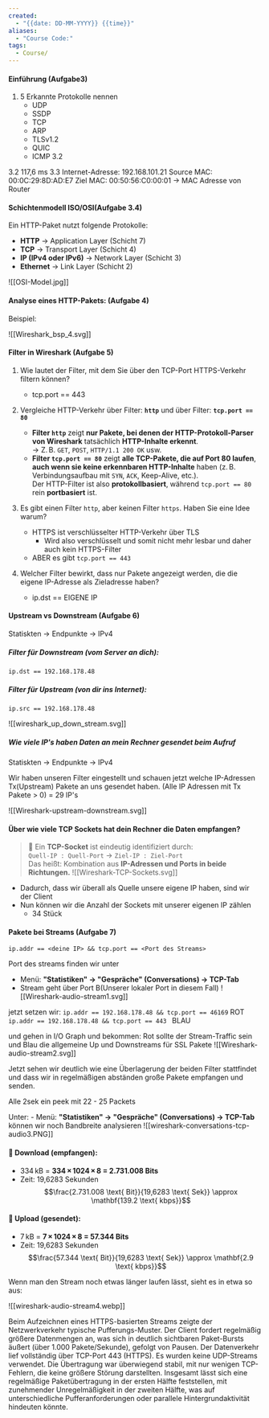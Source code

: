 ```yaml
---
created:
  - "{{date: DD-MM-YYYY}} {{time}}"
aliases:
  - "Course Code:"
tags:
  - Course/
---
```


#### **Einführung (Aufgabe3)**

1. 5 Erkannte Protokolle nennen
	- UDP
	- SSDP
	- TCP
	- ARP
	- TLSv1.2
	- QUIC
	- ICMP 3.2

3.2 117,6 ms
3.3 Internet-Adresse: 192.168.101.21 
Source MAC: 00:0C:29:8D:AD:E7 
Ziel MAC: 00:50:56:C0:00:01 -> MAC Adresse von Router
#### **Schichtenmodell ISO/OSI(Aufgabe 3.4)**

Ein HTTP-Paket nutzt folgende Protokolle:
- **HTTP** → Application Layer (Schicht 7)
- **TCP** → Transport Layer (Schicht 4)
- **IP (IPv4 oder IPv6)** → Network Layer (Schicht 3)
- **Ethernet** → Link Layer (Schicht 2)

![[OSI-Model.jpg]]


#### Analyse eines HTTP-Pakets: (Aufgabe 4)

Beispiel:

![[Wireshark_bsp_4.svg]]

#### **Filter in Wireshark (Aufgabe 5)**

1. Wie lautet der Filter, mit dem Sie über den TCP-Port HTTPS-Verkehr filtern können?
	- tcp.port == 443

2. Vergleiche HTTP-Verkehr über Filter: **`http`** und über Filter: **`tcp.port == 80`**
	
	- **Filter `http`** zeigt **nur Pakete, bei denen der HTTP-Protokoll-Parser von Wireshark** tatsächlich **HTTP-Inhalte erkennt**.  
	    → Z. B. `GET`, `POST`, `HTTP/1.1 200 OK` usw.
	- **Filter `tcp.port == 80`** zeigt **alle TCP-Pakete, die auf Port 80 laufen**, **auch wenn sie keine erkennbaren HTTP-Inhalte** haben (z. B. Verbindungsaufbau mit `SYN`, `ACK`, Keep-Alive, etc.).	    
	Der HTTP-Filter ist also **protokollbasiert**, während `tcp.port == 80` rein **portbasiert** ist.

3. Es gibt einen Filter `http`, aber keinen Filter `https`. Haben Sie eine Idee warum?
	- HTTPS ist verschlüsselter HTTP-Verkehr über TLS
		- Wird also verschlüsselt und somit nicht mehr lesbar und daher auch kein HTTPS-Filter
	- ABER es gibt `tcp.port == 443`

4. Welcher Filter bewirkt, dass nur Pakete angezeigt werden, die die eigene IP-Adresse als Zieladresse haben?
	- ip.dst == EIGENE IP  



#### Upstream vs Downstream (Aufgabe 6)

Statiskten -> Endpunkte -> IPv4
##### Filter für Downstream (vom Server an dich):

`ip.dst == 192.168.178.48`

##### Filter für Upstream (von dir ins Internet):

`ip.src == 192.168.178.48`

![[wireshark_up_down_stream.svg]]


##### Wie viele IP's haben Daten an mein Rechner gesendet beim Aufruf

Statiskten -> Endpunkte -> IPv4

Wir haben unseren Filter eingestellt und schauen jetzt welche IP-Adressen Tx(Upstream) Pakete an uns gesendet haben. (Alle IP Adressen mit Tx Pakete > 0) = 29 IP's

![[Wireshark-upstream-downstream.svg]]

#### **Über wie viele TCP Sockets hat dein Rechner die Daten empfangen?**

> 🧩 Ein **TCP-Socket** ist eindeutig identifiziert durch:  
> `Quell-IP : Quell-Port` → `Ziel-IP : Ziel-Port`  
> Das heißt: Kombination aus **IP-Adressen und Ports in beide Richtungen.**
> ![[Wireshark-TCP-Sockets.svg]]

- Dadurch, dass wir überall als Quelle unsere eigene IP haben, sind wir der Client
- Nun können wir die Anzahl der Sockets mit unserer eigenen IP zählen
	- 34 Stück


#### **Pakete bei Streams (Aufgabe 7)**

`ip.addr == <deine IP> && tcp.port == <Port des Streams>`

Port des streams finden wir unter
- Menü: **"Statistiken" → "Gespräche" (Conversations) → TCP-Tab**
- Stream geht über Port B(Unserer lokaler Port in diesem Fall)
![[Wireshark-audio-stream1.svg]]


jetzt setzen wir: 
`ip.addr == 192.168.178.48 && tcp.port == 46169` ROT
`ip.addr == 192.168.178.48 && tcp.port == 443 ` BLAU

und gehen in I/O Graph und bekommen:
Rot sollte der Stream-Traffic sein und Blau die allgemeine Up und Downstreams für SSL Pakete
![[Wireshark-audio-stream2.svg]]

Jetzt sehen wir deutlich wie eine Überlagerung der beiden Filter stattfindet und dass wir in regelmäßigen abständen große Pakete empfangen und senden.


Alle 2sek ein peek mit 22 - 25 Packets

Unter: - Menü: **"Statistiken" → "Gespräche" (Conversations) → TCP-Tab** können wir noch Bandbreite analysieren
![[wireshark-conversations-tcp-audio3.PNG]]
#### 🔹 **Download (empfangen):**

- 334 kB = **334 × 1024 × 8 = 2.731.008 Bits**
- Zeit: 19,6283 Sekunden   
$$\frac{2.731.008 \text{ Bit}}{19,6283 \text{ Sek}} \approx \mathbf{139.2 \text{ kbps}}$$
#### 🔹 **Upload (gesendet):**

- 7 kB = **7 × 1024 × 8 = 57.344 Bits**
- Zeit: 19,6283 Sekunden  
$$\frac{57.344 \text{ Bit}}{19,6283 \text{ Sek}} \approx \mathbf{2.9 \text{ kbps}}$$


Wenn man den Stream noch etwas länger laufen lässt, sieht es in etwa so aus:

![[wireshark-audio-stream4.webp]]

Beim Aufzeichnen eines HTTPS-basierten Streams zeigte der Netzwerkverkehr typische Pufferungs-Muster. Der Client fordert regelmäßig größere Datenmengen an, was sich in deutlich sichtbaren Paket-Bursts äußert (über 1.000 Pakete/Sekunde), gefolgt von Pausen. 
Der Datenverkehr lief vollständig über TCP-Port 443 (HTTPS). Es wurden keine UDP-Streams verwendet. 
Die Übertragung war überwiegend stabil, mit nur wenigen TCP-Fehlern, die keine größere Störung darstellten.
Insgesamt lässt sich eine regelmäßige Paketübertragung in der ersten Hälfte feststellen, mit zunehmender Unregelmäßigkeit in der zweiten Hälfte, was auf unterschiedliche Pufferanforderungen oder parallele Hintergrundaktivität hindeuten könnte.